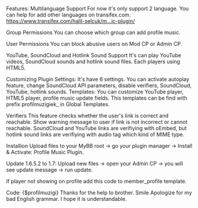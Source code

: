 Features:
Multilanguage Support
For now it's only support 2 language. You can help for add other languages on transifex.com.
https://www.transifex.com/halil-selcuk/m...ic-plugin/

Group Permissions
You can choose which group can add profile music.

User Permissions
You can block abusive users on Mod CP or Admin CP.

YouTube, SoundCloud and Hotlink Sound Support
It's can play YouTube videos, SoundCloud sounds and hotlink sound files. Each players using HTML5.

Customizing
Plugin Settings:
It's have 6 settings. You can activate autoplay feature, change SoundCloud API parameters, disable verifiers, SoundCloud, YouTube, hotlink sounds.
Templates:
You can customize YouTube player, HTML5 player, profile music update fields. This templates can be find with prefix profilmuzigiek_ in Global Templates.

Verifiers
This feature checks whether the user's link is correct and reachable. Show warning message to user if link is not incorrect or cannot reachable. SoundCloud and YouTube links are verifiying with oEmbed, but hotlink sound links are verifiying with audio tag which kind of MIME type.

Installion
Upload files to your MyBB root -> go your plugin manager -> Install & Activate: Profile Music Plugin.


Update 1.6.5.2 to 1.7:
Upload new files -> open your Admin CP -> you will see update message -> run update.



If player not showing on profile add this code to member_profile template.

Code:
{$profilmuzigi}
Thanks for the help to brother. Smile
Apologize for my bad English grammar. I hope it is understandable.  
